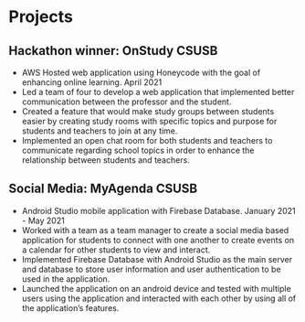 # Projects

## Hackathon winner: OnStudy	 CSUSB
* AWS Hosted web application using Honeycode with the goal of enhancing online learning.	April 2021
* Led a team of four to develop a web application that implemented better communication between the professor and the student. 
* Created a feature that would make study groups between students easier by creating study rooms with specific topics and purpose for students and teachers to join at any time.
* Implemented an open chat room for both students and teachers to communicate regarding school topics in order to enhance the relationship between students and teachers.

## Social Media: MyAgenda	 CSUSB
* Android Studio mobile application with Firebase Database.	January 2021 - May 2021
* Worked with a team as a team manager to create a social media based application for students to connect with one another to create events on a calendar for other students to view and interact.
* Implemented Firebase Database with Android Studio as the main server and database to store user information and user authentication to be used in the application. 
* Launched the application on an android device and tested with multiple users using the application and interacted with each other by using all of the application’s  features.
